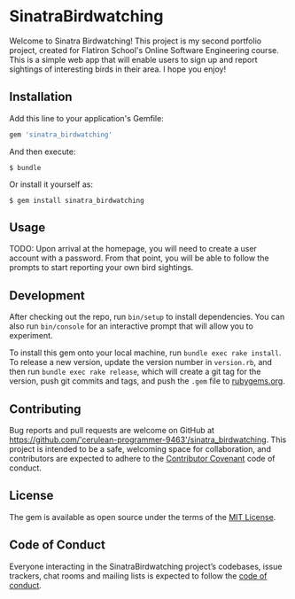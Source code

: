# SinatraBirdwatching

Welcome to Sinatra Birdwatching! This project is my second portfolio project, created for Flatiron School's Online Software Engineering course. This is a simple web app that will enable users to sign up and report sightings of interesting birds in their area. I hope you enjoy!

## Installation

Add this line to your application's Gemfile:

```ruby
gem 'sinatra_birdwatching'
```

And then execute:

    $ bundle

Or install it yourself as:

    $ gem install sinatra_birdwatching

## Usage

TODO: Upon arrival at the homepage, you will need to create a user account with a password. From that point, you will be able to follow the prompts to start reporting your own bird sightings.

## Development

After checking out the repo, run `bin/setup` to install dependencies. You can also run `bin/console` for an interactive prompt that will allow you to experiment.

To install this gem onto your local machine, run `bundle exec rake install`. To release a new version, update the version number in `version.rb`, and then run `bundle exec rake release`, which will create a git tag for the version, push git commits and tags, and push the `.gem` file to [rubygems.org](https://rubygems.org).

## Contributing

Bug reports and pull requests are welcome on GitHub at https://github.com/'cerulean-programmer-9463'/sinatra_birdwatching. This project is intended to be a safe, welcoming space for collaboration, and contributors are expected to adhere to the [Contributor Covenant](http://contributor-covenant.org) code of conduct.

## License

The gem is available as open source under the terms of the [MIT License](https://opensource.org/licenses/MIT).

## Code of Conduct

Everyone interacting in the SinatraBirdwatching project’s codebases, issue trackers, chat rooms and mailing lists is expected to follow the [code of conduct](https://github.com/'cerulean-programmer-9463'/sinatra_birdwatching/blob/master/CODE_OF_CONDUCT.md).
